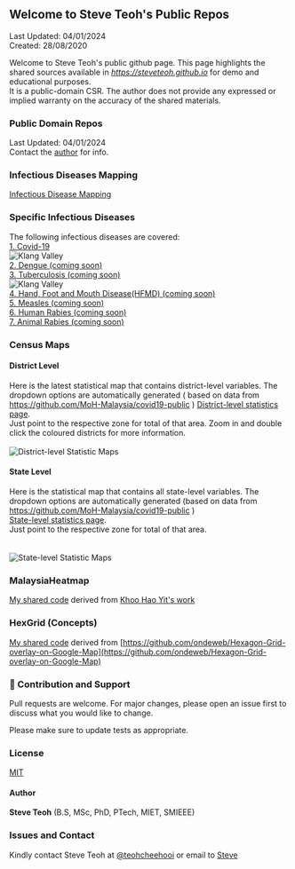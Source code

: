 ﻿## Welcome to Steve Teoh's Public Repos

Last Updated: 04/01/2024
<br/>Created: 28/08/2020 

Welcome to Steve Teoh's public github page. This page highlights the shared sources available in _https://steveteoh.github.io_ for demo and educational purposes.<br>
It is a public-domain CSR. The author does not provide any expressed or implied warranty on the accuracy of the shared materials. 

### Public Domain Repos
Last Updated: 04/01/2024<br>
Contact the [author](mailto:chteoh@ieee.org?subject=Repos "Repos") for info.<br>

### Infectious Diseases Mapping
[Infectious Disease Mapping](https://steveteoh.github.io/diseases/)<br>

### Specific Infectious Diseases
The following infectious diseases are covered:<br>
[1. Covid-19](https://steveteoh.github.io/diseases/covid/)<br> 
![Klang Valley](https://steveteoh.github.io/img/klangvalley.jpg) <br>
[2. Dengue (coming soon)](https://steveteoh.github.io/diseases/dengue/)<br>
[3. Tuberculosis (coming soon)](https://steveteoh.github.io/diseases/tuberculosis/)<br>
![Klang Valley](https://steveteoh.github.io/img/kvtb.jpg) <br>
[4. Hand, Foot and Mouth Disease(HFMD) (coming soon)](https://steveteoh.github.io/diseases/hfmd/)<br>
[5. Measles (coming soon)](https://steveteoh.github.io/diseases/measles/)<br>
[6. Human Rabies (coming soon)](https://steveteoh.github.io/diseases/rabies/)<br>
[7. Animal Rabies (coming soon)](https://steveteoh.github.io/diseases/animal-rabies/)<br>


### Census Maps
#### District Level
Here is the latest statistical map that contains district-level variables. The dropdown options are automatically generated ( based on data from https://github.com/MoH-Malaysia/covid19-public ) 
[District-level statistics page](https://steveteoh.github.io/Statistics/main2.html). <br>
Just point to the respective zone for total of that area. Zoom in and double click the coloured districts for more information. <br><br>
![District-level Statistic Maps](https://steveteoh.github.io/img/statistics2.png) <br>

#### State Level
Here is the statistical map that contains all state-level variables. The dropdown options are automatically generated (based on data from https://github.com/MoH-Malaysia/covid19-public )  
[State-level statistics page](https://steveteoh.github.io/Statistics/). <br>Just point to the respective zone for total of that area. <br><br>     
![State-level Statistic Maps](https://steveteoh.github.io/img/statistics.png) <br>


### MalaysiaHeatmap
[My shared code](http://steveteoh.github.io/MalaysiaHeatMap) derived from [Khoo Hao Yit's work](https://github.com/KhooHaoYit/KhooHaoYit.github.io/tree/main/Covid19%20Malaysia%20Heatmap)

### HexGrid (Concepts)
[My shared code](http://steveteoh.github.io/HexGrid) derived from [https://github.com/ondeweb/Hexagon-Grid-overlay-on-Google-Map](https://github.com/ondeweb/Hexagon-Grid-overlay-on-Google-Map) 


### 🤝 Contribution and Support
Pull requests are welcome. For major changes, please open an issue first to discuss what you would like to change.

Please make sure to update tests as appropriate.

### License
[MIT](https://steveteoh.github.io/LICENSE)

#### Author
**Steve Teoh** (B.S, MSc, PhD, PTech, MIET, SMIEEE)

### Issues and Contact
Kindly contact Steve Teoh at [@teohcheehooi](https://twitter.com/teohcheehooi) or email to [Steve](mailto:chteoh@ieee.org?subject=Map "Map")
